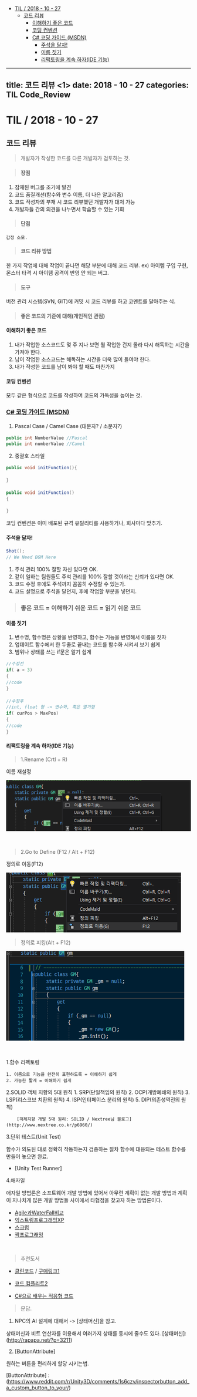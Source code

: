 <!-- START doctoc generated TOC please keep comment here to allow auto update -->
<!-- DON'T EDIT THIS SECTION, INSTEAD RE-RUN doctoc TO UPDATE -->


- [TIL / 2018 - 10 - 27](#til--2018---10---27)
  - [코드 리뷰](#%EC%BD%94%EB%93%9C-%EB%A6%AC%EB%B7%B0)
      - [이해하기 좋은 코드](#%EC%9D%B4%ED%95%B4%ED%95%98%EA%B8%B0-%EC%A2%8B%EC%9D%80-%EC%BD%94%EB%93%9C)
      - [코딩 컨벤션](#%EC%BD%94%EB%94%A9-%EC%BB%A8%EB%B2%A4%EC%85%98)
    - [C# 코딩 가이드 (MSDN)](#c-%EC%BD%94%EB%94%A9-%EA%B0%80%EC%9D%B4%EB%93%9C-msdn)
      - [주석을 달자!](#%EC%A3%BC%EC%84%9D%EC%9D%84-%EB%8B%AC%EC%9E%90)
      - [이름 짓기](#%EC%9D%B4%EB%A6%84-%EC%A7%93%EA%B8%B0)
      - [리팩토링을 계속 하자(IDE 기능)](#%EB%A6%AC%ED%8C%A9%ED%86%A0%EB%A7%81%EC%9D%84-%EA%B3%84%EC%86%8D-%ED%95%98%EC%9E%90ide-%EA%B8%B0%EB%8A%A5)

<!-- END doctoc generated TOC please keep comment here to allow auto update -->

---
title: 코드 리뷰 <1>
date: 2018 - 10 - 27
categories: TIL Code_Review
---

# TIL / 2018 - 10 - 27 
## 코드 리뷰 
> 개발자가 작성한 코드를 다른 개발자가 검토하는 것. 

> #### 장점 

1. 잠재된 버그를 조기에 발견 
2. 코드 품질개선(함수와 변수 이름, 더 나은 알고리즘) 
3. 코드 작성자의 부재 시 코드 리뷰했던 개발자가 대처 가능 
4. 개발자들 간의 의견을 나누면서 학습할 수 있는 기회 

> #### 단점 

``감정 소모.`` 

> #### 코드 리뷰 방법 
한 가지 작업에 대해 작업이 끝나면 해당 부분에 대해 코드 리뷰. 
ex) 아이템 구입 구현, 몬스터 타격 시 아이템 공격이 반영 안 되는 버그. 

> #### 도구 
버전 관리 시스템(SVN, GIT)에 커밋 시 코드 리뷰를 하고 코멘트를 달아주는 식. 

> #### 좋은 코드의 기준에 대해(개인적인 관점) 

#### 이해하기 좋은 코드 
1. 내가 작업한 소스코드도 몇 주 지나 보면 뭘 작업한 건지 몰라 다시 해독하는 시간을 가져야 한다. 
2. 남이 작업한 소스코드는 해독하는 시간을 더욱 많이 들여야 한다. 
3. 내가 작성한 코드를 남이 봐야 할 때도 마찬가지 

#### 코딩 컨벤션 
모두 같은 형식으로 코드를 작성하여 코드의 가독성을 높이는 것. 

### [C# 코딩 가이드 (MSDN)](http://swconsulting.tistory.com/46) 

1. Pascal Case / Camel Case (대문자? / 소문자?) 

```cs 
public int NumberValue //Pascal 
public int numberValue //Camel 
``` 

2. 중괄호 스타일 

```cs 
public void initFunction(){ 

} 

public void initFunction() 
{ 

} 
``` 

코딩 컨벤션은 이미 배포된 규격 유틸리티를 사용하거나, 회사마다 맞추기. 

#### 주석을 달자! 

```cs
Shot();
// We Need BGM Here
```
1. 주석 관리 100% 잘할 자신 있다면 OK. 
2. 같이 일하는 팀원들도 주석 관리를 100% 잘할 것이라는 신뢰가 있다면 OK. 
3. 코드 수정 후에도 주석까지 꼼꼼히 수정할 수 있는가. 
4. 코드 설명으로 주석을 달던지, 후에 작업할 부분을 넣던지. 

> ### 좋은 코드 = 이해하기 쉬운 코드 = 읽기 쉬운 코드 

#### 이름 짓기 
1. 변수명, 함수명은 상황을 반영하고, 함수는 기능을 반영해서 이름을 짓자 
2. 업데이트 함수에서 한 두줄로 끝내는 코드를 함수화 시켜서 보기 쉽게 
3. 범위나 상태를 쓰는 if문은 알기 쉽게 

```cs 
//수정전 
if( a > 3) 
{ 
//code 
} 

//수정후
//int, float 형 -> 변수화, 혹은 열거형
if( curPos > MaxPos)
{
//code
}
```

#### 리팩토링을 계속 하자(IDE 기능)

> 1.Rename (Crtl + R)

이름 재설정

![](/img/2018-11-20-14-34-08.png)

<br>

> 2.Go to Define (F12 / Alt + F12)

정의로 이동(F12)

![](/img/2018-11-20-14-35-30.png)

> 정의로 피킹(Alt + F12)

![](/img/2018-11-20-14-36-44.png)

<br>

1.함수 리펙토링

    1. 이름으로 기능을 완전히 표현하도록 = 이해하기 쉽게
    2. 가능한 짧게 = 이해하기 쉽게

2.SOLID 객체 지향의 5대 원칙
    1. SRP(단일책임의 원칙)
    2. OCP(개방폐쇄의 원칙)
    3. LSP(리스코브 치환의 원칙)
    4. ISP(인터페이스 분리의 원칙)
    5. DIP(의존성역전의 원칙)

        [객체지향 개발 5대 원리: SOLID / Nextree님 블로그](http://www.nextree.co.kr/p6960/)

3.단위 테스트(Unit Test)

함수가 의도된 대로 정확히 작동하는지 검증하는 절차
함수에 대응되는 테스트 함수를 만들어 놓으면 완료.

* [Unity Test Runner]

4.애자일

애자일 방법론은 소프트웨어 개발 방법에 있어서 아무런 계획이 없는 개발 방법과 계획이 지나치게 많은 개발 방법들 사이에서 타협점을 찾고자 하는 방법론이다.

* [Agile과WaterFall비교]
* [익스트림프로그래밍XP]
* [스크럼]
* [짝프로그래밍]


[짝프로그래밍]:(https://gmlwjd9405.github.io/2018/07/02/agile-pair-programming.html)

[스크럼]:
(https://brunch.co.kr/@insuk/13)

[Agile과WaterFall비교]:(https://hiseon.me/2018/06/29/agile-vs-waterfall/)
 
[익스트림프로그래밍XP]:(http://brownbears.tistory.com/322)
<br>

> 추천도서 

* [클린코드] / [구매링크1]

* [코드 컴플리트2] 

* [C#으로 배우는 적응형 코드]

[클린코드]:(https://medium.com/@joongwon/%ED%81%B4%EB%A6%B0-%EC%BD%94%EB%93%9C%EC%99%80-%EC%86%8C%ED%94%84%ED%8A%B8%EC%9B%A8%EC%96%B4-%EC%9E%A5%EC%9D%B8-%EC%A0%95%EC%8B%A0-59b4d8d143ed)

[구매링크1]:(http://www.yes24.co.kr/24/goods/11681152)

[코드 컴플리트2]:http://www.yes24.com/24/goods/44130507

[C#으로 배우는 적응형 코드]:http://www.yes24.com/24/goods/23127357

> 문답.
1. NPC의 AI 설계에 대해서 ->
[상태머신]을 참고.

상태머신과 비트 연산자를 이용해서 여러가지 상태를 동시에 줄수도 있다.
[상태머신]:(http://rapapa.net/?p=3211)

2. [ButtonAttribute]

원하는 버튼을 편리하게 할당 시키는법.


[ButtonAttribute] : (https://www.reddit.com/r/Unity3D/comments/1s6czv/inspectorbutton_add_a_custom_button_to_your/)
